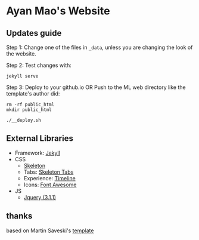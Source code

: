 # Ayan Mao's Website

## Updates guide
Step 1: Change one of the files in `_data`, unless you are changing the look of the website.

Step 2: Test changes with:
```
jekyll serve
```
Step 3: Deploy to your github.io 
OR
Push to the ML web directory like the template's author did:
```
rm -rf public_html
mkdir public_html
```
```
./__deploy.sh
```

## External Libraries
- Framework: [Jekyll](http://jekyllrb.com/)
- CSS
  - [Skeleton](getskeleton.com)
  - Tabs: [Skeleton Tabs](https://github.com/nathancahill/skeleton-tabs)
  - Experience: [Timeline](https://codepen.io/NilsWe/pen/FemfK)
  - Icons: [Font Awesome](http://fontawesome.io/)
- JS
  - [Jquery (3.1.1)](https://jquery.com/)

## thanks
based on Martin Saveski's [template](https://github.com/msaveski/www_personal)
